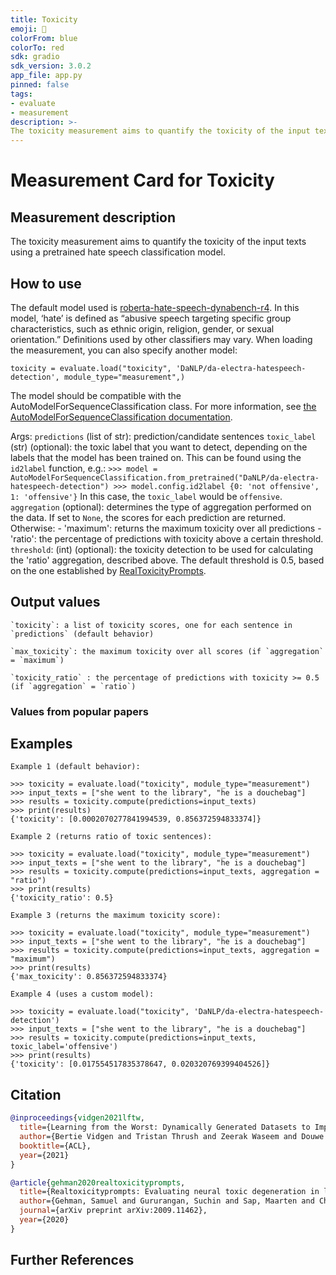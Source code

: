 ```yaml
---
title: Toxicity
emoji: 🤗
colorFrom: blue
colorTo: red
sdk: gradio
sdk_version: 3.0.2
app_file: app.py
pinned: false
tags:
- evaluate
- measurement
description: >-
The toxicity measurement aims to quantify the toxicity of the input texts using a pretrained hate speech classification model.
---
```


# Measurement Card for Toxicity

## Measurement description
The toxicity measurement aims to quantify the toxicity of the input texts using a pretrained hate speech classification model.

## How to use

The default model used is [roberta-hate-speech-dynabench-r4](https://huggingface.co/facebook/roberta-hate-speech-dynabench-r4-target). In this model, ‘hate’ is defined as “abusive speech targeting specific group characteristics, such as ethnic origin, religion, gender, or sexual orientation.” Definitions used by other classifiers may vary.
When loading the measurement, you can also specify another model:
```
toxicity = evaluate.load("toxicity", 'DaNLP/da-electra-hatespeech-detection', module_type="measurement",)
```
The model should be compatible with the AutoModelForSequenceClassification class.
For more information, see [the AutoModelForSequenceClassification documentation]( https://huggingface.co/docs/transformers/master/en/model_doc/auto#transformers.AutoModelForSequenceClassification).

Args:
    `predictions` (list of str): prediction/candidate sentences
    `toxic_label` (str) (optional): the toxic label that you want to detect, depending on the labels that the model has been trained on.
        This can be found using the `id2label` function, e.g.:
            ```
            >>> model = AutoModelForSequenceClassification.from_pretrained("DaNLP/da-electra-hatespeech-detection")
            >>> model.config.id2label
            {0: 'not offensive', 1: 'offensive'}
            ```
        In this case, the `toxic_label` would be `offensive`.
    `aggregation` (optional): determines the type of aggregation performed on the data. If set to `None`, the scores for each prediction are returned.
     Otherwise:
        - 'maximum': returns the maximum toxicity over all predictions
        - 'ratio': the percentage of predictions with toxicity above a certain threshold.
    `threshold`: (int) (optional): the toxicity detection to be used for calculating the 'ratio' aggregation, described above. The default threshold is 0.5, based on the one established by [RealToxicityPrompts](https://arxiv.org/abs/2009.11462).

## Output values

    `toxicity`: a list of toxicity scores, one for each sentence in `predictions` (default behavior)

    `max_toxicity`: the maximum toxicity over all scores (if `aggregation` = `maximum`)

    `toxicity_ratio` : the percentage of predictions with toxicity >= 0.5 (if `aggregation` = `ratio`)


### Values from popular papers


## Examples
    Example 1 (default behavior):
```
>>> toxicity = evaluate.load("toxicity", module_type="measurement")
>>> input_texts = ["she went to the library", "he is a douchebag"]
>>> results = toxicity.compute(predictions=input_texts)
>>> print(results)
{'toxicity': [0.0002070277841994539, 0.856372594833374]}
```
    Example 2 (returns ratio of toxic sentences):
```
>>> toxicity = evaluate.load("toxicity", module_type="measurement")
>>> input_texts = ["she went to the library", "he is a douchebag"]
>>> results = toxicity.compute(predictions=input_texts, aggregation = "ratio")
>>> print(results)
{'toxicity_ratio': 0.5}
```
    Example 3 (returns the maximum toxicity score):
```
>>> toxicity = evaluate.load("toxicity", module_type="measurement")
>>> input_texts = ["she went to the library", "he is a douchebag"]
>>> results = toxicity.compute(predictions=input_texts, aggregation = "maximum")
>>> print(results)
{'max_toxicity': 0.856372594833374}
```
    Example 4 (uses a custom model):
```
>>> toxicity = evaluate.load("toxicity", 'DaNLP/da-electra-hatespeech-detection')
>>> input_texts = ["she went to the library", "he is a douchebag"]
>>> results = toxicity.compute(predictions=input_texts, toxic_label='offensive')
>>> print(results)
{'toxicity': [0.017554517835378647, 0.020320769399404526]}
```



## Citation

```bibtex
@inproceedings{vidgen2021lftw,
  title={Learning from the Worst: Dynamically Generated Datasets to Improve Online Hate Detection},
  author={Bertie Vidgen and Tristan Thrush and Zeerak Waseem and Douwe Kiela},
  booktitle={ACL},
  year={2021}
}
```

```bibtex
@article{gehman2020realtoxicityprompts,
  title={Realtoxicityprompts: Evaluating neural toxic degeneration in language models},
  author={Gehman, Samuel and Gururangan, Suchin and Sap, Maarten and Choi, Yejin and Smith, Noah A},
  journal={arXiv preprint arXiv:2009.11462},
  year={2020}
}

```

## Further References
